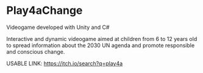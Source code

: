 # Play4aChange
Videogame developed with Unity and C# 

Interactive and dynamic videogame aimed at children from 6 to 12 years old to spread information about the 2030 UN agenda and promote responsible and conscious change.

USABLE LINK: https://itch.io/search?q=play4a
